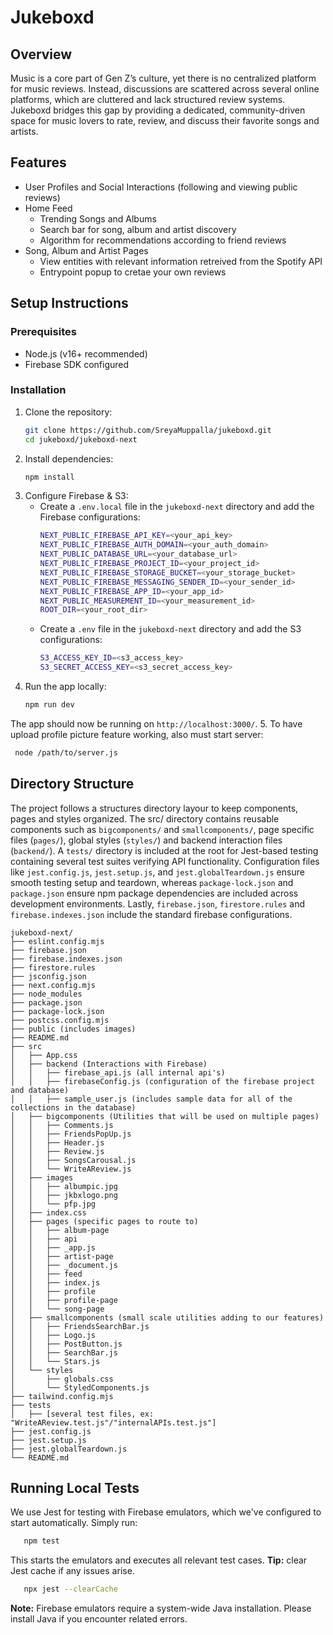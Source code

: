 # Jukeboxd
## Overview
Music is a core part of Gen Z’s culture, yet there is no centralized platform for music reviews. Instead, discussions are scattered across several online platforms, which are cluttered and lack structured review systems. Jukeboxd bridges this gap by providing a dedicated, community-driven space for music lovers to rate, review, and discuss their favorite songs and artists.

## Features
- User Profiles and Social Interactions (following and viewing public reviews)
- Home Feed
   - Trending Songs and Albums
   - Search bar for song, album and artist discovery
   - Algorithm for recommendations according to friend reviews
- Song, Album and Artist Pages
   - View entities with relevant information retreived from the Spotify API
   - Entrypoint popup to cretae your own reviews

## Setup Instructions
### Prerequisites
- Node.js (v16+ recommended)
- Firebase SDK configured

### Installation
1. Clone the repository:
   ```bash
   git clone https://github.com/SreyaMuppalla/jukeboxd.git
   cd jukeboxd/jukeboxd-next
   ```
2. Install dependencies:
   ```bash
   npm install
   ```
3. Configure Firebase & S3:
   - Create a `.env.local` file in the `jukeboxd-next` directory and add the Firebase configurations:
     ```sh
     NEXT_PUBLIC_FIREBASE_API_KEY=<your_api_key>
     NEXT_PUBLIC_FIREBASE_AUTH_DOMAIN=<your_auth_domain>
     NEXT_PUBLIC_DATABASE_URL=<your_database_url>
     NEXT_PUBLIC_FIREBASE_PROJECT_ID=<your_project_id>
     NEXT_PUBLIC_FIREBASE_STORAGE_BUCKET=<your_storage_bucket>
     NEXT_PUBLIC_FIREBASE_MESSAGING_SENDER_ID=<your_sender_id>
     NEXT_PUBLIC_FIREBASE_APP_ID=<your_app_id>
     NEXT_PUBLIC_MEASUREMENT_ID=<your_measurement_id>
     ROOT_DIR=<your_root_dir>
     ```
   - Create a `.env` file in the `jukeboxd-next` directory and add the S3 configurations:
     ```sh
     S3_ACCESS_KEY_ID=<s3_access_key>
     S3_SECRET_ACCESS_KEY=<s3_secret_access_key>
     ```
4. Run the app locally:
    ```bash
    npm run dev
    ```
The app should now be running on `http://localhost:3000/`.
5. To have upload profile picture feature working, also must start server:
   ```bash
    node /path/to/server.js 
   ```

## Directory Structure
The project follows a structures directory layour to keep components, pages and styles organized. The src/ directory contains reusable components such as `bigcomponents/` and `smallcomponents/`, page specific files (`pages/`), global styles (`styles/`) and backend interaction files (`backend/`). A `tests/` directory is included at the root for Jest-based testing containing several test suites verifying API functionality. Configuration files like `jest.config.js`, `jest.setup.js`, and `jest.globalTeardown.js` ensure smooth testing setup and teardown, whereas `package-lock.json` and `package.json` ensure npm package dependencies are included across development environments. Lastly, `firebase.json`, `firestore.rules` and `firebase.indexes.json` include the standard firebase configurations.

```
jukeboxd-next/
├── eslint.config.mjs
├── firebase.json
├── firebase.indexes.json
├── firestore.rules
├── jsconfig.json
├── next.config.mjs
├── node_modules
├── package.json
├── package-lock.json
├── postcss.config.mjs
├── public (includes images)
├── README.md
├── src
│   ├── App.css
│   ├── backend (Interactions with Firebase)
│   │   ├── firebase_api.js (all internal api's)
│   │   ├── firebaseConfig.js (configuration of the firebase project and database)
│   │   ├── sample_user.js (includes sample data for all of the collections in the database)
│   ├── bigcomponents (Utilities that will be used on multiple pages)
│   │   ├── Comments.js
│   │   ├── FriendsPopUp.js
│   │   ├── Header.js
│   │   ├── Review.js
│   │   ├── SongsCarousal.js
│   │   └── WriteAReview.js
│   ├── images
│   │   ├── albumpic.jpg
│   │   ├── jkbxlogo.png
│   │   └── pfp.jpg
│   ├── index.css
│   ├── pages (specific pages to route to)
│   │   ├── album-page
│   │   ├── api
│   │   ├── _app.js
│   │   ├── artist-page
│   │   ├── _document.js
│   │   ├── feed
│   │   ├── index.js
│   │   ├── profile
│   │   ├── profile-page
│   │   └── song-page
│   ├── smallcomponents (small scale utilities adding to our features)
│   │   ├── FriendsSearchBar.js
│   │   ├── Logo.js
│   │   ├── PostButton.js
│   │   ├── SearchBar.js
│   │   └── Stars.js
│   └── styles
│       ├── globals.css
│       └── StyledComponents.js
├── tailwind.config.mjs
├── tests
│   ├── [several test files, ex: "WriteAReview.test.js"/"internalAPIs.test.js"]
├── jest.config.js
├── jest.setup.js
├── jest.globalTeardown.js
└── README.md
```

## Running Local Tests
We use Jest for testing with Firebase emulators, which we've configured to start automatically. Simply run:
```bash
   npm test
```
This starts the emulators and executes all relevant test cases.
**Tip:** clear Jest cache if any issues arise.
```bash
   npx jest --clearCache
```
**Note:** Firebase emulators require a system-wide Java installation. Please install Java if you encounter related errors.
